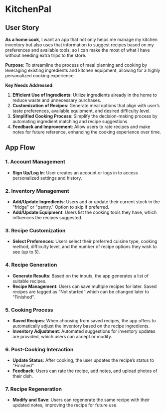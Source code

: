 # KitchenPal

## User Story

**As a home cook**, I want an app that not only helps me manage my kitchen inventory but also uses that information to suggest recipes based on my preferences and available tools, so I can make the most of what I have without needing extra trips to the store.

**Purpose**: To streamline the process of meal planning and cooking by leveraging existing ingredients and kitchen equipment, allowing for a highly personalized cooking experience.

**Key Needs Addressed**:


1. **Efficient Use of Ingredients**: Utilize ingredients already in the home to reduce waste and unnecessary purchases.
2. **Customization of Recipes**: Generate meal options that align with user’s taste preferences, available equipment, and desired difficulty level.
3. **Simplified Cooking Process**: Simplify the decision-making process by automating ingredient matching and recipe suggestions.
4. **Feedback and Improvement**: Allow users to rate recipes and make notes for future reference, enhancing the cooking experience over time.

## App Flow

### 1. Account Management

- **Sign Up/Log In**: User creates an account or logs in to access personalized settings and history.

### 2. Inventory Management

- **Add/Update Ingredients**: Users add or update their current stock in the "fridge" or "pantry." Option to skip if preferred.
- **Add/Update Equipment**: Users list the cooking tools they have, which influences the recipes suggested.

### 3. Recipe Customization

- **Select Preferences**: Users select their preferred cuisine type, cooking method, difficulty level, and the number of recipe options they wish to see (up to 5).

### 4. Recipe Generation

- **Generate Results**: Based on the inputs, the app generates a list of suitable recipes.
- **Recipe Management**: Users can save multiple recipes for later. Saved recipes are tagged as “Not started” which can be changed later to "Finished".

### 5. Cooking Process

- **Saved Recipes**: When choosing from saved recipes, the app offers to automatically adjust the inventory based on the recipe ingredients.
- **Inventory Adjustment**: Automated suggestions for inventory updates are provided, which users can accept or modify.

### 6. Post-Cooking Interaction

- **Update Status**: After cooking, the user updates the recipe’s status to “Finished”
- **Feedback**: Users can rate the recipe, add notes, and upload photos of their dish.

### 7. Recipe Regeneration


- **Modify and Save**: Users can regenerate the same recipe with their updated notes, improving the recipe for future use.
